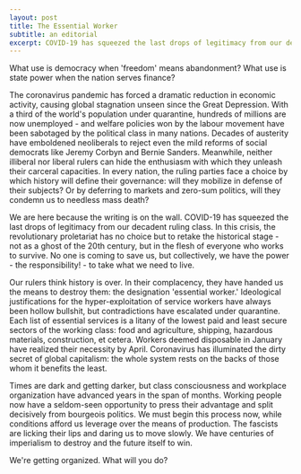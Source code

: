 ```yaml
---
layout: post
title: The Essential Worker
subtitle: an editorial
excerpt: COVID-19 has squeezed the last drops of legitimacy from our decadent ruling class. In this crisis, the revolutionary proletariat has no choice but to retake the historical stage.
---
```


What use is democracy when 'freedom' means abandonment? What use is state power when the nation serves finance?

The coronavirus pandemic has forced a dramatic reduction in economic activity, causing global stagnation unseen since the Great Depression. With a third of the world's population under quarantine, hundreds of millions are now unemployed - and welfare policies won by the labour movement have been sabotaged by the political class in many nations. Decades of austerity have emboldened neoliberals to reject even the mild reforms of social democrats like Jeremy Corbyn and Bernie Sanders. Meanwhile, neither illiberal nor liberal rulers can hide the enthusiasm with which they unleash their carceral capacities. In every nation, the ruling parties face a choice by which history will define their governance: will they mobilize in defense of their subjects? Or by deferring to markets and zero-sum politics, will they condemn us to needless mass death?

We are here because the writing is on the wall. COVID-19 has squeezed the last drops of legitimacy from our decadent ruling class. In this crisis, the revolutionary proletariat has no choice but to retake the historical stage - not as a ghost of the 20th century, but in the flesh of everyone who works to survive. No one is coming to save us, but collectively, we have the power - the responsibility! - to take what we need to live.

Our rulers think history is over. In their complacency, they have handed us the means to destroy them: the designation 'essential worker.' Ideological justifications for the hyper-exploitation of service workers have always been hollow bullshit, but contradictions have escalated under quarantine. Each list of essential services is a litany of the lowest paid and least secure sectors of the working class: food and agriculture, shipping, hazardous materials, construction, et cetera. Workers deemed disposable in January have realized their necessity by April. Coronavirus has illuminated the dirty secret of global capitalism: the whole system rests on the backs of those whom it benefits the least.

Times are dark and getting darker, but class consciousness and workplace organization have advanced years in the span of months. Working people now have a seldom-seen opportunity to press their advantage and split decisively from bourgeois politics. We must begin this process now, while conditions afford us leverage over the means of production. The fascists are licking their lips and daring us to move slowly. We have centuries of imperialism to destroy and the future itself to win.

We're getting organized. What will you do?
